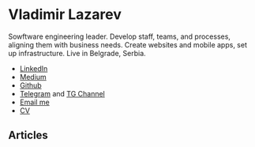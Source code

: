 # Vladimir Lazarev

Sowftware engineering leader. Develop staff, teams, and processes, aligning them with business needs. Create websites and mobile apps, set up infrastructure. Live in Belgrade, Serbia.

-   [LinkedIn](https://www.linkedin.com/in/vladimir-lazarev/)
-   [Medium](https://medium.com/@laidrivm)
-   [Github](https://github.com/laidrivm)
-   [Telegram](https://t.me/laidrivm) and [TG Channel](https://t.me/laidrivm_pub)
-   [Email me](mailto:laidrivm@gmail.com)
-	[CV](/cv-vladimir-lazarev-engineering-director.pdf)

## Articles